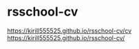 # rsschool-cv
https://kirill555525.github.io/rsschool-cv/cv  
https://kirill555525.github.io/rsschool-cv/
